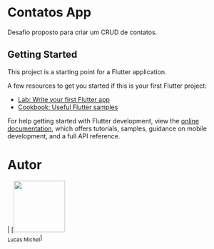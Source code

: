 # Contatos App

Desafio proposto para criar um CRUD de contatos.

## Getting Started

This project is a starting point for a Flutter application.

A few resources to get you started if this is your first Flutter project:

- [Lab: Write your first Flutter app](https://docs.flutter.dev/get-started/codelab)
- [Cookbook: Useful Flutter samples](https://docs.flutter.dev/cookbook)

For help getting started with Flutter development, view the
[online documentation](https://docs.flutter.dev/), which offers tutorials,
samples, guidance on mobile development, and a full API reference.

# Autor

| [<img src="https://avatars.githubusercontent.com/u/80552835?v=4" width="115"><br><sub>Lucas Michel</sub>]
